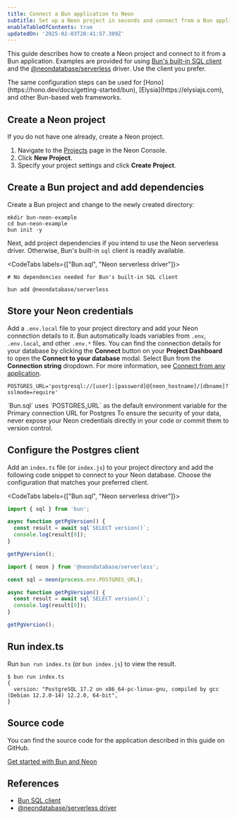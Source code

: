 ```yaml
---
title: Connect a Bun application to Neon
subtitle: Set up a Neon project in seconds and connect from a Bun application
enableTableOfContents: true
updatedOn: '2025-02-03T20:41:57.309Z'
---
```


This guide describes how to create a Neon project and connect to it from a Bun application. Examples are provided for using [Bun's built-in SQL client](https://bun.sh/docs/api/sql) and the [@neondatabase/serverless](/docs/serverless/serverless-driver) driver. Use the client you prefer.

<Admonition type="note">
The same configuration steps can be used for [Hono](https://hono.dev/docs/getting-started/bun), [Elysia](https://elysiajs.com), and other Bun-based web frameworks.
</Admonition>

<Steps>

## Create a Neon project

If you do not have one already, create a Neon project.

1. Navigate to the [Projects](https://console.neon.tech/app/projects) page in the Neon Console.
2. Click **New Project**.
3. Specify your project settings and click **Create Project**.

## Create a Bun project and add dependencies

Create a Bun project and change to the newly created directory:

```shell
mkdir bun-neon-example
cd bun-neon-example
bun init -y
```

Next, add project dependencies if you intend to use the Neon serverless driver. Otherwise, Bun's built-in `sql` client is readily available.

<CodeTabs labels={["Bun.sql", "Neon serverless driver"]}>

```shell
# No dependencies needed for Bun's built-in SQL client
```

```shell
bun add @neondatabase/serverless
```

</CodeTabs>

## Store your Neon credentials

Add a `.env.local` file to your project directory and add your Neon connection details to it. Bun automatically loads variables from `.env`, `.env.local`, and other `.env.*` files. You can find the connection details for your database by clicking the **Connect** button on your **Project Dashboard** to open the **Connect to your database** modal. Select Bun from the **Connection string** dropdown. For more information, see [Connect from any application](/docs/connect/connect-from-any-app).

```shell shouldWrap
POSTGRES_URL='postgresql://[user]:[password]@[neon_hostname]/[dbname]?sslmode=require'
```

<Admonition type="note">
`Bun.sql` uses `POSTGRES_URL` as the default environment variable for the Primary connection URL for Postgres
</Admonition>

<Admonition type="important">
To ensure the security of your data, never expose your Neon credentials directly in your code or commit them to version control.
</Admonition>

## Configure the Postgres client

Add an `index.ts` file (or `index.js`) to your project directory and add the following code snippet to connect to your Neon database. Choose the configuration that matches your preferred client.

<CodeTabs labels={["Bun.sql", "Neon serverless driver"]}>

```typescript
import { sql } from 'bun';

async function getPgVersion() {
  const result = await sql`SELECT version()`;
  console.log(result[0]);
}

getPgVersion();
```

```typescript
import { neon } from '@neondatabase/serverless';

const sql = neon(process.env.POSTGRES_URL);

async function getPgVersion() {
  const result = await sql`SELECT version()`;
  console.log(result[0]);
}

getPgVersion();
```

</CodeTabs>

## Run index.ts

Run `bun run index.ts` (or `bun index.js`) to view the result.

```shell
$ bun run index.ts
{
  version: "PostgreSQL 17.2 on x86_64-pc-linux-gnu, compiled by gcc (Debian 12.2.0-14) 12.2.0, 64-bit",
}
```

</Steps>

## Source code

You can find the source code for the application described in this guide on GitHub.

<DetailIconCards>
<a href="https://github.com/crialabs/examples/tree/main/with-bun" description="Get started with Bun and Neon" icon="github">Get started with Bun and Neon</a>
</DetailIconCards>

## References

- [Bun SQL client](https://bun.sh/docs/api/sql)
- [@neondatabase/serverless driver](/docs/serverless/serverless-driver)

<NeedHelp/>
